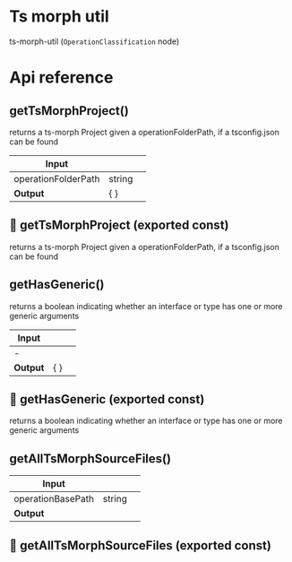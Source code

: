 # Ts morph util

ts-morph-util (`OperationClassification` node)



# Api reference

## getTsMorphProject()

returns a ts-morph Project given a operationFolderPath, if a tsconfig.json can be found


| Input      |    |    |
| ---------- | -- | -- |
| operationFolderPath | string |  |
| **Output** | {  }   |    |



## 📄 getTsMorphProject (exported const)

returns a ts-morph Project given a operationFolderPath, if a tsconfig.json can be found


## getHasGeneric()

returns a boolean indicating whether an interface or type has one or more generic arguments


| Input      |    |    |
| ---------- | -- | -- |
| - | | |
| **Output** | {  }   |    |



## 📄 getHasGeneric (exported const)

returns a boolean indicating whether an interface or type has one or more generic arguments


## getAllTsMorphSourceFiles()

| Input      |    |    |
| ---------- | -- | -- |
| operationBasePath | string |  |
| **Output** |    |    |



## 📄 getAllTsMorphSourceFiles (exported const)

